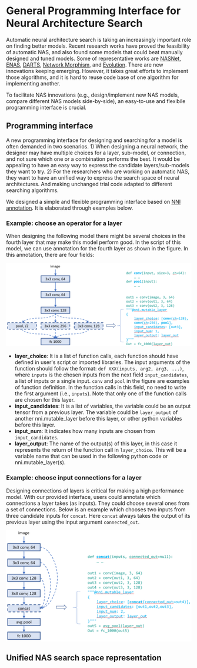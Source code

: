 # General Programming Interface for Neural Architecture Search

Automatic neural architecture search is taking an increasingly important role on finding better models. Recent research works have proved the feasibility of automatic NAS, and also found some models that could beat manually designed and tuned models. Some of representative works are [NASNet][2], [ENAS][1], [DARTS][3], [Network Morphism][4], and [Evolution][5]. There are new innovations keeping emerging. However, it takes great efforts to implement those algorithms, and it is hard to reuse code base of one algorithm for implementing another.

To facilitate NAS innovations (e.g., design/implement new NAS models, compare different NAS models side-by-side), an easy-to-use and flexibile programming interface is crucial.

## Programming interface

 A new programming interface for designing and searching for a model is often demanded in two scenarios. 1) When designing a neural network, the designer may have multiple choices for a layer, sub-model, or connection, and not sure which one or a combination performs the best. It would be appealing to have an easy way to express the candidate layers/sub-models they want to try. 2) For the researchers who are working on automatic NAS, they want to have an unified way to express the search space of neural architectures. And making unchanged trial code adapted to different searching algorithms.

 We designed a simple and flexible programming interface based on [NNI annotation](./AnnotationSpec.md). It is elaborated through examples below.

 ### Example: choose an operator for a layer

When designing the following model there might be several choices in the fourth layer that may make this model perform good. In the script of this model, we can use annotation for the fourth layer as shown in the figure. In this annotation, there are four fields:

![](../img/example_layerchoice.png)

* __layer_choice__: It is a list of function calls, each function should have defined in user's script or imported libraries. The input arguments of the function should follow the format: `def XXX(inputs, arg2, arg3, ...)`, where `inputs` is the chosen inputs from the next field `input_candidates`, a list of inputs or a single input. `conv` and `pool` in the figure are examples of function definition. In the function calls in this field, no need to write the first argument (i.e., `inputs`). Note that only one of the function calls are chosen for this layer.
* __input_candidates__: It is a list of variables, the variable could be an output tensor from a previous layer. The variable could be `layer_output` of another nni.mutable_layer before this layer, or other python variables before this layer.
* __input_num__: It indicates how many inputs are chosen from `input_candidates`.
* __layer_output__: The name of the output(s) of this layer, in this case it represents the return of the function call in `layer_choice`. This will be a variable name that can be used in the following python code or nni.mutable_layer(s).

### Example: choose input connections for a layer

Designing connections of layers is critical for making a high performance model. With our provided interface, users could annotate which connections a layer takes (as inputs). They could choose several ones from a set of connections. Below is an example which chooses two inputs from three candidate inputs for `concat`. Here `concat` always takes the output of its previous layer using the input argument `connected_out`.

![](../img/example_connectchoice.png)

## Unified NAS search space representation



[1]: https://arxiv.org/abs/1802.03268
[2]: https://arxiv.org/abs/1707.07012
[3]: https://arxiv.org/abs/1806.09055
[4]: https://arxiv.org/abs/1806.10282
[5]: https://arxiv.org/abs/1703.01041 
